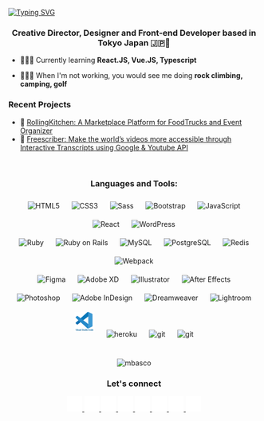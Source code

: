 [![Typing SVG](https://readme-typing-svg.herokuapp.com?font=Montserrat&color=%23B6F7D3&size=30&center=true&width=1200&lines=Hey!+I'm+Michelle+%F0%9F%91%8B)](https://git.io/typing-svg)

<h3 align="center"> Creative Director, Designer and Front-end Developer based in Tokyo Japan 🇯🇵🍣</h3>

- 👩🏾‍💻 Currently learning **React.JS, Vue.JS, Typescript**

- 🧗🏽‍♀️ When I'm not working, you would see me doing **rock climbing, camping, golf**


### Recent Projects
 - 🚚 [RollingKitchen: A Marketplace Platform for FoodTrucks and Event Organizer](https://rollingkitchen.herokuapp.com/)
 - 🎥 [Freescriber: Make the world’s videos more accessible through Interactive Transcripts using Google & Youtube API](http://www.freescriber.com/)

<br>

<h3 align="center">Languages and Tools:</h3>
<div align="center">  
<img style="margin: 10px" src="https://profilinator.rishav.dev/skills-assets/html5-original-wordmark.svg" alt="HTML5" height="40" />  
<img style="margin: 10px" src="https://profilinator.rishav.dev/skills-assets/css3-original-wordmark.svg" alt="CSS3" height="40" />  
<img style="margin: 10px" src="https://profilinator.rishav.dev/skills-assets/sass-original.svg" alt="Sass" height="40" />  
<img style="margin: 10px" src="https://profilinator.rishav.dev/skills-assets/bootstrap-plain.svg" alt="Bootstrap" height="40" />  
<img style="margin: 10px" src="https://profilinator.rishav.dev/skills-assets/javascript-original.svg" alt="JavaScript" height="40" />  
<img style="margin: 10px" src="https://profilinator.rishav.dev/skills-assets/react-original-wordmark.svg" alt="React" height="40" />  
<img style="margin: 10px" src="https://profilinator.rishav.dev/skills-assets/wordpress.png" alt="WordPress" height="40" />  
</div>  

<div align="center">  
<img style="margin: 10px" src="https://profilinator.rishav.dev/skills-assets/ruby-original-wordmark.svg" alt="Ruby" height="40" />  
<img style="margin: 10px" src="https://profilinator.rishav.dev/skills-assets/rails-original-wordmark.svg" alt="Ruby on Rails" height="40" />  
<img style="margin: 10px" src="https://profilinator.rishav.dev/skills-assets/mysql-original-wordmark.svg" alt="MySQL" height="40" />  
<img style="margin: 10px" src="https://profilinator.rishav.dev/skills-assets/postgresql-original-wordmark.svg" alt="PostgreSQL" height="40" />  
<img style="margin: 10px" src="https://profilinator.rishav.dev/skills-assets/redis-original-wordmark.svg" alt="Redis" height="40" />  
<img style="margin: 10px" src="https://profilinator.rishav.dev/skills-assets/webpack-original.svg" alt="Webpack" height="40" />  
</div>  

<div align="center">  
<img style="margin: 10px" src="https://profilinator.rishav.dev/skills-assets/figma-icon.svg" alt="Figma" height="40" />  
<img style="margin: 10px" src="https://profilinator.rishav.dev/skills-assets/adobexd.png" alt="Adobe XD" height="40" />  
<img style="margin: 10px" src="https://profilinator.rishav.dev/skills-assets/adobe_illustrator-icon.svg" alt="Illustrator" height="40" />  
<img style="margin: 10px" src="https://profilinator.rishav.dev/skills-assets/aftereffects.png" alt="After Effects" height="40" />  
<img style="margin: 10px" src="https://profilinator.rishav.dev/skills-assets/photoshop-plain.svg" alt="Photoshop" height="40" />  
<img style="margin: 10px" src="https://profilinator.rishav.dev/skills-assets/adobeindesign.svg" alt="Adobe InDesign" height="40" />  
<img style="margin: 10px" src="https://profilinator.rishav.dev/skills-assets/adobedreamweaver.png" alt="Dreamweaver " height="40" />  
<img style="margin: 10px" src="https://profilinator.rishav.dev/skills-assets/lightroom.png" alt="Lightroom" height="40" />  
</div>  

<div align="center">  
<img style="margin: 10px" src="https://raw.githubusercontent.com/devicons/devicon/master/icons/vscode/vscode-original-wordmark.svg" alt="vscode" width="40" height="40"/>
<img style="margin: 10px" src="https://www.vectorlogo.zone/logos/heroku/heroku-icon.svg" alt="heroku" width="40" height="40"/> 
<img style="margin: 10px" src="https://www.vectorlogo.zone/logos/git-scm/git-scm-icon.svg" alt="git" width="40" height="40"/ > 
<img style="margin: 10px" src="https://www.vectorlogo.zone/logos/zeplinio/zeplinio-icon.svg" alt="git" width="40" height="40"/ > 
</div>  

<br>
<p align="center"><img src="https://github-readme-stats.vercel.app/api/top-langs?username=mbasco&show_icons=true&locale=en&layout=compact&hide=html&theme=gotham" alt="mbasco" /></p>

<h3 align="center">Let's connect </h3>

<p align="center"> 
  <a href="https://mbasco.com/" target="_blank">
    <img src="https://github.com/mbasco/mbasco/blob/main/Icons/www.svg" alt="Michelle B | Website" width="30" height="30"/>
  </a>
  <a href="https://www.linkedin.com/in/mbasco/" target="_blank">
    <img src="https://github.com/mbasco/mbasco/blob/main/Icons/linkedin.svg" alt="Michelle B | LinkedIn" width="30" height="30"/> 
  </a>
 <a href="https://www.instagram.com/_mcbasco/?hl=en" target="_blank">
   <img src="https://github.com/mbasco/mbasco/blob/main/Icons/insta.svg" alt="Michelle B | Instagram" width="30" height="30"/> 
  </a>
  <a href="https://twitter.com/_mcbasco" target="_blank">
    <img src="https://github.com/mbasco/mbasco/blob/main/Icons/twitter.svg" alt="Michelle B | Twitter" width="30" height="30"/> 
  </a>
  <a href="https://www.facebook.com/mcbasco.15" target="_blank">
    <img src="https://github.com/mbasco/mbasco/blob/main/Icons/facebook.svg"  alt="Michelle B | Twitter" width="30" height="30"/> 
  </a>
  <a href="https://www.behance.net/_mcbasco" target="_blank">
    <img src="https://github.com/mbasco/mbasco/blob/main/Icons/behance.svg"  alt="Michelle B | Behance" width="30" height="30"/> 
  </a>
  <a href="https://dribbble.com/mcbasco" target="_blank">
    <img src="https://github.com/mbasco/mbasco/blob/main/Icons/dribbble.svg" alt="Michelle B | Dribbble" width="30" height="30"/> 
  </a>
  <a href="https://codepen.io/mbasco" target="_blank">
    <img src="https://github.com/mbasco/mbasco/blob/main/Icons/codepen.svg" alt="Michelle B | Codepen" width="30" height="30"/>
  </a>
</p>



<!--
**mbasco/mbasco** is a ✨ _special_ ✨ repository because its `README.md` (this file) appears on your GitHub profile.

Here are some ideas to get you started:

- 🔭 I’m currently working on ...
- 🌱 I’m currently learning ...
- 👯 I’m looking to collaborate on ...
- 🤔 I’m looking for help with ...
- 💬 Ask me about ...
- 📫 How to reach me: ...
- 😄 Pronouns: ...
- ⚡ Fun fact: ...
-->
